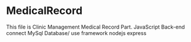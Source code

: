 # MedicalRecord
This file is Clinic Management Medical Record Part.
JavaScript Back-end connect MySql Database/
use framework nodejs express

